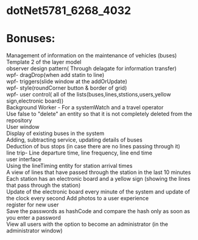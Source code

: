 # dotNet5781_6268_4032

# Bonuses:
Management of information on the maintenance of vehicles (buses)<br>
Template 2 of the layer model<br>
observer design pattern( Through delagate for information transfer)<br>
wpf- dragDrop(when add statin to  line)<br>
wpf- triggers(slide window at the addOrUpdate)<br>
wpf- style(roundCorner button & border of grid)<br>
wpf- user control( all of the lists(buses,lines,ststions,users,yellow sign,electronic board))<br>
Background Worker - For a systemWatch and a travel operator<br>
Use false to "delete" an entity so that it is not completely deleted from the repository<br>
User window <br>
Display of existing buses in the system<br>
Adding, subtracting service, updating details of buses<br>
Deduction of bus stops (in case there are no lines passing through it)<br>
line trip- Line departure time, line frequency, line end time<br>
user interface<br>
Using the lineTiming entity for station arrival times<br>
A view of lines that have passed through the station in the last 10 minutes<br>
Each station has an electronic board and a yellow sign (showing the lines that pass through the station)<br>
Update of the electronic board every minute of the system and update of the clock every second
Add photos to a user experience<br>
register for new user<br>
Save the passwords as hashCode and compare the hash only as soon as you enter a password<br>
View all users with the option to become an administrator (in the administrator window)<br>
